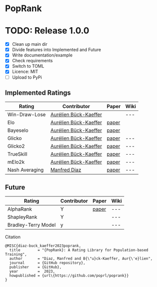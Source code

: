 # PopRank

# TODO: Release 1.0.0
- [X] Clean up main dir
- [X] Divide features into Implemented and Future
- [X] Write documentation/example
- [X] Check requirements
- [X] Switch to TOML
- [X] Licence: MIT
- [ ] Upload to PyPi

## Implemented Ratings
| __Rating__ | __Contributor__ | Paper | Wiki
|---|---|---|---|
| Win-Draw-Lose | [Aurélien Bück-Kaeffer](https://github.com/Scezaquer) | |---|
| Elo | [Aurélien Bück-Kaeffer](https://github.com/Scezaquer) | [paper](https://uscf1-nyc1.aodhosting.com/CL-AND-CR-ALL/CL-ALL/1961/1961_06.pdf#page=8)|
| Bayeselo | [Aurélien Bück-Kaeffer](https://github.com/Scezaquer)| [paper](http://personal.psu.edu/drh20/papers/bt.pdf)|
| Glicko | [Aurélien Bück-Kaeffer](https://github.com/Scezaquer) | [paper](http://www.glicko.net/glicko/glicko.pdf)|---|
| Glicko2 | [Aurélien Bück-Kaeffer](https://github.com/Scezaquer) | [paper](http://www.glicko.net/glicko/glicko2.pdf)|---|
| TrueSkill | [Aurélien Bück-Kaeffer](https://github.com/Scezaquer) | [paper](https://www.microsoft.com/en-us/research/publication/trueskilltm-a-bayesian-skill-rating-system/)|---|
| mElo2k | [Aurélien Bück-Kaeffer](https://github.com/Scezaquer) | [paper](https://proceedings.neurips.cc/paper/2018/hash/cdf1035c34ec380218a8cc9a43d438f9-Abstract.html)|---|
| Nash Averaging |  [Manfred Diaz](https://github.com/manfreddiaz) | [paper](https://proceedings.neurips.cc/paper/2018/hash/cdf1035c34ec380218a8cc9a43d438f9-Abstract.html)|---|

## Future 

| __Rating__ | __Contributor__ | Paper | Wiki
|---|---|---|---|
| AlphaRank |  Y | [paper](https://www.nature.com/articles/s41598-019-45619-9)|---|
| ShapleyRank |  Y | |---|
| Bradley-Terry Model | y | |---|

Citation
```
@MISC{diaz-buck_kaeffer2023poprank,
  title        = "{PopRank}: A Rating Library for Population-based Training",
  author       = "Diaz, Manfred and B{\"u}ck-Kaeffer, Aur{\'e}lien",
  journal      = {GitHub repository},
  publisher    = {GitHub},
  year         =  2023,
  howpublished = {url\{https://github.com/poprl/poprank}}
}
```
